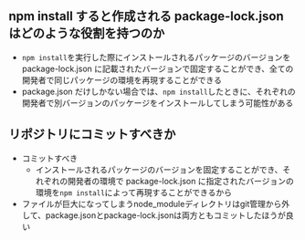 ## npm install すると作成される package-lock.json はどのような役割を持つのか

- `npm install`を実行した際にインストールされるパッケージのバージョンを package-lock.json に記載されたバージョンで固定することができ、全ての開発者で同じパッケージの環境を再現することができる
- package.json だけしかない場合では、`npm install`したときに、それぞれの開発者で別バージョンのパッケージをインストールしてしまう可能性がある

## リポジトリにコミットすべきか

- コミットすべき
  - インストールされるパッケージのバージョンを固定することができ、それぞれの開発者の環境で package-lock.json に指定されたバージョンの環境を`npm install`によって再現することができるから
- ファイルが巨大になってしまうnode_moduleディレクトリはgit管理から外して、package.jsonとpackage-lock.jsonは両方ともコミットしたほうが良い
